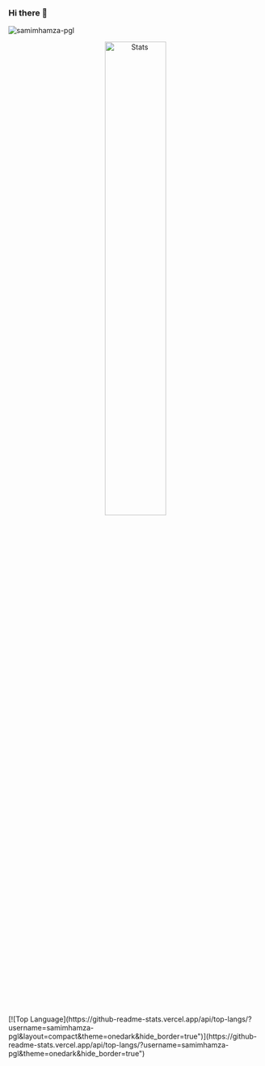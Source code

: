 ### Hi there 👋

<!--
**samimhamza-pgl/samimhamza-gpl** is a ✨ _special_ ✨ repository because its `README.md` (this file) appears on your GitHub profile.

Here are some ideas to get you started:

- 🔭 I’m currently working on ...
- 🌱 I’m currently learning ...
- 👯 I’m looking to collaborate on ...
- 🤔 I’m looking for help with ...
- 💬 Ask me about ...
- 📫 How to reach me: ...
- 😄 Pronouns: ...
- ⚡ Fun fact: ...
-->
<p align="left"> <img src="https://komarev.com/ghpvc/?username=samimhamza-pgl&label=Profile%20views&color=0e75b6&style=flat" alt="samimhamza-pgl" /> </p>

<p align="center">
 <a href="https://github-readme-stats.vercel.app">
        <img width="49%" alt="Stats" src="https://github-readme-stats.vercel.app/api?&count_private=true&include_all_commits=true&username=samimhamza-pgl&theme=onedark&custom_title=GitHub+Stats&hide_border=true"/>
    </a>
 </p>
<!--  <a href="https://github-readme-stats.vercel.app">
        <img width="41%"  alt="Stats" src="https://github-readme-stats.vercel.app/api/top-langs/?username=samimhamza-pgl&layout=compact&theme=onedark&hide_border=true"/>
    </a>
 -->
[![Top Language](https://github-readme-stats.vercel.app/api/top-langs/?username=samimhamza-pgl&layout=compact&theme=onedark&hide_border=true")](https://github-readme-stats.vercel.app/api/top-langs/?username=samimhamza-pgl&theme=onedark&hide_border=true")
